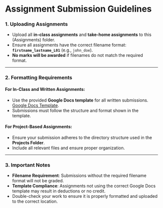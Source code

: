 # **Assignment Submission Guidelines**

### **1. Uploading Assignments**
- Upload all **in-class assignments** and **take-home assignments** to this (Assignments) folder.
- Ensure all assignments have the correct filename format:  
  **`firstname_lastname_L01`** (e.g., `john_doe`).
- **No marks will be awarded** if filenames do not match the required format.

---

### **2. Formatting Requirements**
#### **For In-Class and Written Assignments**:
- Use the provided **Google Docs template** for all written submissions.  
  [Google Docs Template](https://docs.google.com/document/d/1pnFcJMD60s7axZ195MbQuxNfZSzVf0uYNNLPZXWCAW4/edit?usp=sharing).
- Submissions must follow the structure and format shown in the template.

#### **For Project-Based Assignments**:
- Ensure your submission adheres to the directory structure used in the **Projects Folder**.
- Include all relevant files and ensure proper organization.

---

### **3. Important Notes**
- **Filename Requirement**: Submissions without the required filename format will not be graded.
- **Template Compliance**: Assignments not using the correct Google Docs template may result in deductions or no credit.
- Double-check your work to ensure it is properly formatted and uploaded to the correct location.
